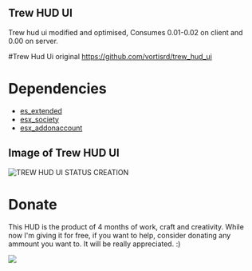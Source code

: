 ## Trew HUD UI
Trew hud ui modified and optimised, Consumes 0.01-0.02 on client and 0.00 on server.

#Trew Hud Ui original 
https://github.com/vortisrd/trew_hud_ui

# Dependencies

-   [es_extended](https://github.com/ESX-Org/es_extended)
-   [esx_society](https://github.com/ESX-Org/esx_society)
-   [esx_addonaccount](https://github.com/ESX-Org/esx_addonaccount)


## Image of Trew HUD UI

![TREW HUD UI STATUS CREATION](https://i.imgur.com/sPt4xbk.png)


# Donate

This HUD is the product of 4 months of work, craft and creativity. While now I'm giving it for free, if you want to help, consider donating any ammount you want to. It will be really appreciated. :)

[![](https://www.paypalobjects.com/en_US/i/btn/btn_donateCC_LG.gif)](https://www.paypal.com/cgi-bin/webscr?cmd=_donations&business=S735RJA49KSJ8&currency_code=USD&source=url)
